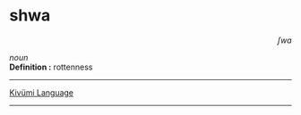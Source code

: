 
# shwa

<div align="right"><i>ʃwa</i></div>

*noun*  
**Definition :** rottenness  

---

[Kivümi Language](../README.md)

---

